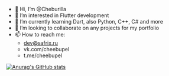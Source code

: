 - 👋 Hi, I’m @Cheburilla
- 👀 I’m interested in Flutter development
- 🌱 I’m currently learning Dart, also Python, C++, C# and more
- 💞️ I’m looking to collaborate on any projects for my portfolio
- 📫 How to reach me: 
  - dev@safrix.ru
  - vk.com/cheebupel
  - t.me/cheebupel

[![Anurag's GitHub stats](https://github-readme-stats-pqvx.vercel.app/api?username=Cheburilla&show_icons=true&theme=transparent)](https://github.com/anuraghazra/github-readme-stats)

<!---
Cheburilla/Cheburilla is a ✨ special ✨ repository because its `README.md` (this file) appears on your GitHub profile.
You can click the Preview link to take a look at your changes.
--->
